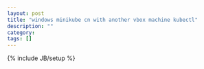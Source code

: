 ```yaml
---
layout: post
title: "windows minikube cn with another vbox machine kubectl"
description: ""
category: 
tags: []
---
```

{% include JB/setup %}
